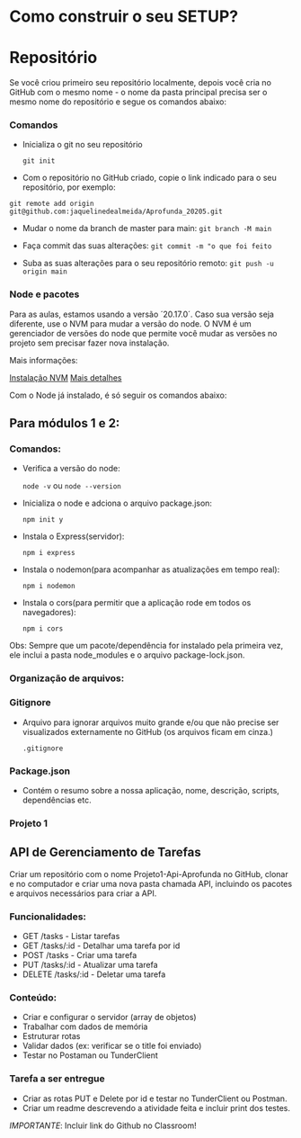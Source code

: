 # Como construir o seu SETUP?

# Repositório

Se você criou primeiro seu repositório localmente, depois você cria no GitHub com o mesmo nome - o nome da pasta principal precisa ser o mesmo nome do repositório e segue os comandos abaixo:

### Comandos

- Inicializa o git no seu repositório

  `git init`

- Com o repositório no GitHub criado, copie o link indicado para o seu repositório, por exemplo:

`git remote add origin git@github.com:jaquelinedealmeida/Aprofunda_20205.git`

- Mudar o nome da branch de master para main:
  `git branch -M main`

- Faça commit das suas alterações:
  `git commit -m "o que foi feito`

- Suba as suas alterações para o seu repositório remoto:
  `git push -u origin main`

### Node e pacotes

Para as aulas, estamos usando a versão ´20.17.0´. Caso sua versão seja diferente, use o NVM para mudar a versão do node.
O NVM é um gerenciador de versões do node que permite você mudar as versões no projeto sem precisar fazer nova instalação.

Mais informações:

[Instalação NVM](https://github.com/nvm-sh/nvm)
[Mais detalhes](https://www.freecodecamp.org/news/node-version-manager-nvm-install-guide/)

Com o Node já instalado, é só seguir os comandos abaixo:

## Para módulos 1 e 2:

### Comandos:

- Verifica a versão do node:

  `node -v` ou `node --version`

- Inicializa o node e adciona o arquivo package.json:

  `npm init y`

- Instala o Express(servidor):

  `npm i express`

- Instala o nodemon(para acompanhar as atualizações em tempo real):

  `npm i nodemon`

- Instala o cors(para permitir que a aplicação rode em todos os navegadores):

  `npm i cors`

Obs: Sempre que um pacote/dependência for instalado pela primeira vez, ele inclui a pasta node_modules e o arquivo package-lock.json.

### Organização de arquivos:

### Gitignore

- Arquivo para ignorar arquivos muito grande e/ou que não precise ser visualizados externamente no GitHub (os arquivos ficam em cinza.)

  `.gitignore`

### Package.json

- Contém o resumo sobre a nossa aplicação, nome, descrição, scripts, dependências etc.

### Projeto 1

## API de Gerenciamento de Tarefas

Criar um repositório com o nome Projeto1-Api-Aprofunda no GitHub, clonar e no computador e criar uma nova pasta chamada API, incluindo os pacotes e arquivos necessários para criar a API.

### Funcionalidades:

- GET /tasks - Listar tarefas
- GET /tasks/:id - Detalhar uma tarefa por id
- POST /tasks - Criar uma tarefa
- PUT /tasks/:id - Atualizar uma tarefa
- DELETE /tasks/:id - Deletar uma tarefa

### Conteúdo:

- Criar e configurar o servidor (array de objetos)
- Trabalhar com dados de memória
- Estruturar rotas
- Validar dados (ex: verificar se o title foi enviado)
- Testar no Postaman ou TunderClient

### Tarefa a ser entregue

- Criar as rotas PUT e Delete por id e testar no TunderClient ou Postman.
- Criar um readme descrevendo a atividade feita e incluir print dos testes.

_IMPORTANTE_: Incluir link do Github no Classroom!
